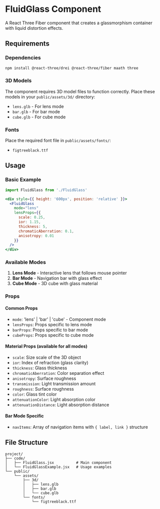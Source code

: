 # FluidGlass Component

A React Three Fiber component that creates a glassmorphism container with liquid distortion effects.

## Requirements

### Dependencies
```bash
npm install @react-three/drei @react-three/fiber maath three
```

### 3D Models
The component requires 3D model files to function correctly. Place these models in your `public/assets/3d/` directory:

- `lens.glb` - For lens mode
- `bar.glb` - For bar mode 
- `cube.glb` - For cube mode

### Fonts
Place the required font file in `public/assets/fonts/`:
- `figtreeblack.ttf`

## Usage

### Basic Example
```jsx
import FluidGlass from './FluidGlass'

<div style={{ height: '600px', position: 'relative' }}>
  <FluidGlass 
    mode="lens"
    lensProps={{
      scale: 0.25,
      ior: 1.15,
      thickness: 5,
      chromaticAberration: 0.1,
      anisotropy: 0.01  
    }}
  />
</div>
```

### Available Modes

1. **Lens Mode** - Interactive lens that follows mouse pointer
2. **Bar Mode** - Navigation bar with glass effect
3. **Cube Mode** - 3D cube with glass material

### Props

#### Common Props
- `mode`: 'lens' | 'bar' | 'cube' - Component mode
- `lensProps`: Props specific to lens mode
- `barProps`: Props specific to bar mode  
- `cubeProps`: Props specific to cube mode

#### Material Props (available for all modes)
- `scale`: Size scale of the 3D object
- `ior`: Index of refraction (glass clarity)
- `thickness`: Glass thickness
- `chromaticAberration`: Color separation effect
- `anisotropy`: Surface roughness
- `transmission`: Light transmission amount
- `roughness`: Surface roughness
- `color`: Glass tint color
- `attenuationColor`: Light absorption color
- `attenuationDistance`: Light absorption distance

#### Bar Mode Specific
- `navItems`: Array of navigation items with `{ label, link }` structure

## File Structure
```
project/
├── code/
│   ├── FluidGlass.jsx          # Main component
│   └── FluidGlassExample.jsx   # Usage examples
└── public/
    └── assets/
        ├── 3d/
        │   ├── lens.glb
        │   ├── bar.glb
        │   └── cube.glb
        └── fonts/
            └── figtreeblack.ttf
```